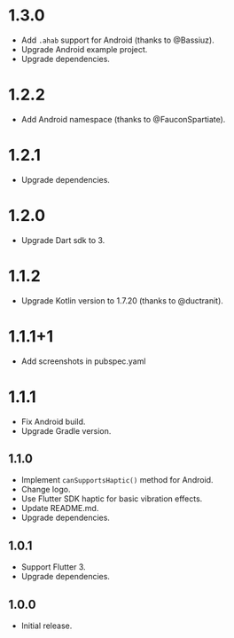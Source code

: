 # 1.3.0
- Add `.ahab` support for Android (thanks to @Bassiuz).
- Upgrade Android example project.
- Upgrade dependencies.

# 1.2.2
- Add Android namespace (thanks to @FauconSpartiate).

# 1.2.1
- Upgrade dependencies.

# 1.2.0
- Upgrade Dart sdk to 3.

# 1.1.2
- Upgrade Kotlin version to 1.7.20 (thanks to @ductranit).

# 1.1.1+1
- Add screenshots in pubspec.yaml

# 1.1.1
- Fix Android build.
- Upgrade Gradle version.

## 1.1.0
- Implement ```canSupportsHaptic()``` method for Android.
- Change logo.
- Use Flutter SDK haptic for basic vibration effects.
- Update README.md.
- Upgrade dependencies.

## 1.0.1

- Support Flutter 3.
- Upgrade dependencies.

## 1.0.0

- Initial release.
